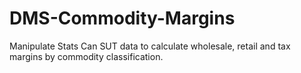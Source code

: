 # DMS-Commodity-Margins
Manipulate Stats Can SUT data to calculate wholesale, retail and tax margins by commodity classification.
